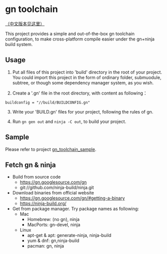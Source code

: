 # gn toolchain

[（中文版本见这里）](README_zh.md)

This project provides a simple and out-of-the-box gn toolchain configuration, to make cross-platform compile easier under the gn+ninja build system.

## Usage

1. Put all files of this project into 'build' directory in the root of your project. You could import this project in the form of ordinary folder, submuodule, subtree, or though some dependency manager system, as you wish.

2. Create a '.gn' file in the root directory, with content as following：

```gn
buildconfig = "//build/BUILDCONFIG.gn"
```

3. Write your 'BUILD.gn' files for your project, following the rules of gn.

4. Run `gn gen out` and `ninja -C out`, to build your project.

## Sample

Please refer to project [gn_toolchain_sample](../../../gn_toolchain_sample).

## Fetch gn & ninja

* Build from source code
  * https://gn.googlesource.com/gn
  * git://github.com/ninja-build/ninja.git
* Download binaries from official website
  * https://gn.googlesource.com/gn/#getting-a-binary
  * https://ninja-build.org/
* Get from package manager. Try package names as following:
  * Mac
    * Homebrew: (no gn), ninja
    * MacPorts: gn-devel, ninja
  * Linux
    * apt-get & apt: generate-ninja, ninja-build
    * yum & dnf: gn,ninja-build
    * pacman: gn, ninja
